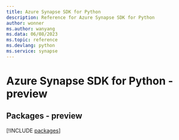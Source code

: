```yaml
---
title: Azure Synapse SDK for Python
description: Reference for Azure Synapse SDK for Python
author: wonner
ms.author: wanyang
ms.data: 06/08/2023
ms.topic: reference
ms.devlang: python
ms.service: synapse
---
```

# Azure Synapse SDK for Python - preview
## Packages - preview
[!INCLUDE [packages](synapse-index.md)]